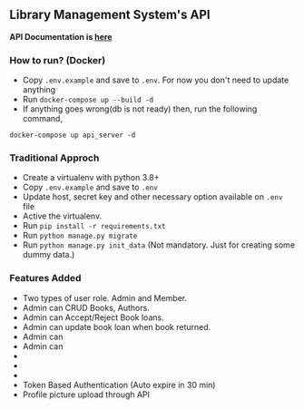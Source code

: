 ## Library Management System's API

**API Documentation is <a target="_blank" href="/docs/">here</a>**

### How to run? (Docker)
* Copy `.env.example` and save to `.env`. For now you don't need to update anything
* Run `docker-compose up --build -d`
* If anything goes wrong(db is not ready) then, run the following command,
```
docker-compose up api_server -d
```
### Traditional Approch
* Create a virtualenv with python 3.8+
* Copy `.env.example` and save to `.env`
* Update host, secret key and other necessary option available on `.env` file
* Active the virtualenv.
* Run `pip install -r requirements.txt`
* Run `python manage.py migrate`
* Run `python manage.py init_data` (Not mandatory. Just for creating some dummy data.)

### Features Added
* Two types of user role. Admin and Member.
* Admin can CRUD Books, Authors.
* Admin can Accept/Reject Book loans.
* Admin can update book loan when book returned.
* Admin can
* Admin can
* 
* 
* 
* Token Based Authentication (Auto expire in 30 min)
* Profile picture upload through API
